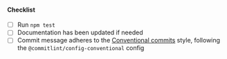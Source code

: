 <!--
Thank you for your pull request. Please provide a description above and review
the requirements below.

Bug fixes and new features should include tests.

Contributors guide: https://github.com/Fdawgs/node-unrtf/blob/master/CONTRIBUTING.md

-->

#### Checklist

-   [ ] Run `npm test`
-   [ ] Documentation has been updated if needed
-   [ ] Commit message adheres to the [Conventional commits](https://www.conventionalcommits.org/en/v1.0.0/) style, following the `@commitlint/config-conventional` config
